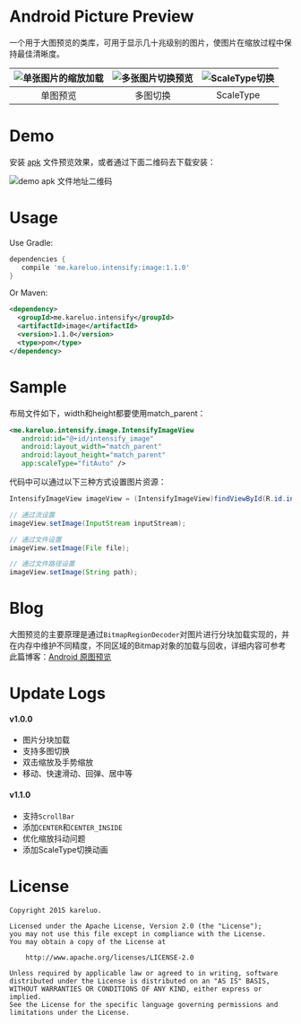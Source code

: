 # Android Picture Preview
一个用于大图预览的类库，可用于显示几十兆级别的图片，使图片在缩放过程中保持最佳清晰度。

|![单张图片的缩放加载](/screenshot/single_preview.gif)|![多张图片切换预览](/screenshot/multi_preview.gif)|![ScaleType切换](/screenshot/scale_type_preview.gif)|
|:---:|:---:|:---:|
|单图预览|多图切换|ScaleType|

# Demo
安装 [apk](https://www.pgyer.com/iimg) 文件预览效果，或者通过下面二维码去下载安装：

![demo apk 文件地址二维码](/screenshot/iimg.png)

# Usage

Use Gradle:

``` groovy
dependencies {
   compile 'me.kareluo.intensify:image:1.1.0'
}
```

Or Maven:

``` xml
<dependency>
  <groupId>me.kareluo.intensify</groupId>
  <artifactId>image</artifactId>
  <version>1.1.0</version>
  <type>pom</type>
</dependency>
```

# Sample

布局文件如下，width和height都要使用match_parent：

``` xml
<me.kareluo.intensify.image.IntensifyImageView
   android:id="@+id/intensify_image"
   android:layout_width="match_parent"
   android:layout_height="match_parent"
   app:scaleType="fitAuto" />
```

代码中可以通过以下三种方式设置图片资源：

``` java
IntensifyImageView imageView = (IntensifyImageView)findViewById(R.id.intensify_image);

// 通过流设置
imageView.setImage(InputStream inputStream);

// 通过文件设置
imageView.setImage(File file);

// 通过文件路径设置
imageView.setImage(String path);
```

# Blog
大图预览的主要原理是通过`BitmapRegionDecoder`对图片进行分块加载实现的，并在内存中维护不同精度，不同区域的Bitmap对象的加载与回收，详细内容可参考此篇博客：[Android 原图预览](http://kareluo.github.io/2015/12/27/Android-Picture-Preview/)

# Update Logs

#### v1.0.0
- 图片分块加载
- 支持多图切换
- 双击缩放及手势缩放
- 移动、快速滑动、回弹、居中等

#### v1.1.0 
- 支持`ScrollBar`
- 添加`CENTER`和`CENTER_INSIDE`
- 优化缩放抖动问题
- 添加ScaleType切换动画

# License

``` license
Copyright 2015 kareluo.

Licensed under the Apache License, Version 2.0 (the "License");
you may not use this file except in compliance with the License.
You may obtain a copy of the License at

	http://www.apache.org/licenses/LICENSE-2.0

Unless required by applicable law or agreed to in writing, software
distributed under the License is distributed on an "AS IS" BASIS,
WITHOUT WARRANTIES OR CONDITIONS OF ANY KIND, either express or implied.
See the License for the specific language governing permissions and
limitations under the License.
```


